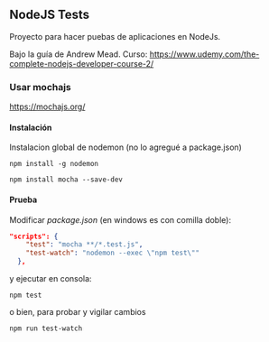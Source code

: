 ## NodeJS Tests

Proyecto para hacer puebas de aplicaciones en NodeJs.

Bajo la guía de Andrew Mead. Curso: https://www.udemy.com/the-complete-nodejs-developer-course-2/


### Usar mochajs

https://mochajs.org/


#### Instalación

Instalacion global de nodemon (no lo agregué a package.json)
```console
npm install -g nodemon
```

```console
npm install mocha --save-dev
```

#### Prueba

Modificar *package.json*  (en windows es con comilla doble):

```json
"scripts": {
    "test": "mocha **/*.test.js",
    "test-watch": "nodemon --exec \"npm test\""
  },
```

y ejecutar en consola:

```console
npm test
```

o bien, para probar y vigilar cambios

```console
npm run test-watch
```


